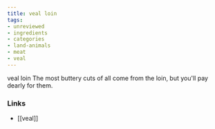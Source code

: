 ```yaml
---
title: veal loin
tags:
- unreviewed
- ingredients
- categories
- land-animals
- meat
- veal
---
```

veal loin The most buttery cuts of all come from the loin, but you'll pay dearly for them.

### Links

* [[veal]]
